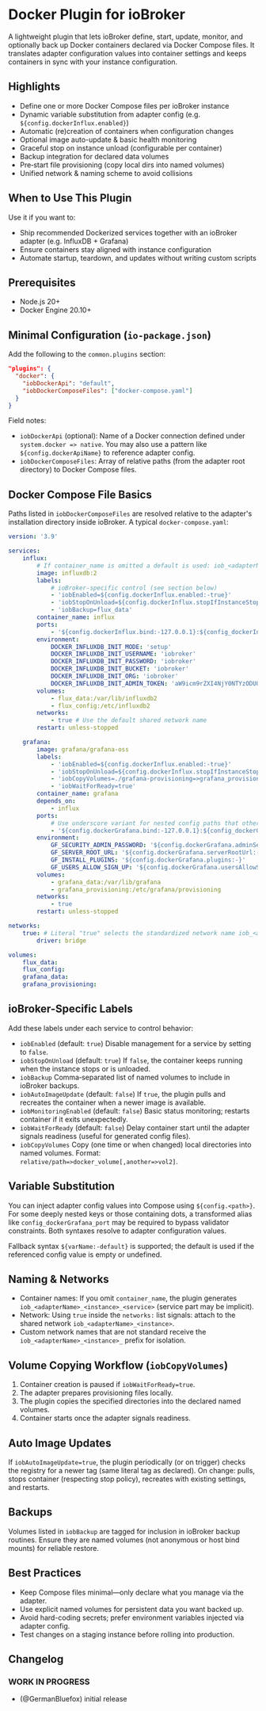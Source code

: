# Docker Plugin for ioBroker

A lightweight plugin that lets ioBroker define, start, update, monitor, and optionally back up Docker containers declared via Docker Compose files. It translates adapter configuration values into container settings and keeps containers in sync with your instance configuration.

## Highlights

- Define one or more Docker Compose files per ioBroker instance
- Dynamic variable substitution from adapter config (e.g. `${config.dockerInflux.enabled}`)
- Automatic (re)creation of containers when configuration changes
- Optional image auto-update & basic health monitoring
- Graceful stop on instance unload (configurable per container)
- Backup integration for declared data volumes
- Pre‑start file provisioning (copy local dirs into named volumes)
- Unified network & naming scheme to avoid collisions

## When to Use This Plugin

Use it if you want to:

- Ship recommended Dockerized services together with an ioBroker adapter (e.g. InfluxDB + Grafana)
- Ensure containers stay aligned with instance configuration
- Automate startup, teardown, and updates without writing custom scripts

## Prerequisites

- Node.js 20+
- Docker Engine 20.10+

## Minimal Configuration (`io-package.json`)

Add the following to the `common.plugins` section:

```json
"plugins": {
  "docker": {
    "iobDockerApi": "default",
    "iobDockerComposeFiles": ["docker-compose.yaml"]
  }
}
```

Field notes:

- `iobDockerApi` (optional): Name of a Docker connection defined under `system.docker => native`. You may also use a pattern like `${config.dockerApiName}` to reference adapter config.
- `iobDockerComposeFiles`: Array of relative paths (from the adapter root directory) to Docker Compose files.

## Docker Compose File Basics

Paths listed in `iobDockerComposeFiles` are resolved relative to the adapter's installation directory inside ioBroker. A typical `docker-compose.yaml`:

```yaml
version: '3.9'

services:
    influx:
        # If container_name is omitted a default is used: iob_<adapterName>_<instance>
        image: influxdb:2
        labels:
            # ioBroker-specific control (see section below)
            - 'iobEnabled=${config.dockerInflux.enabled:-true}'
            - 'iobStopOnUnload=${config.dockerInflux.stopIfInstanceStopped:-true}'
            - 'iobBackup=flux_data'
        container_name: influx
        ports:
            - '${config.dockerInflux.bind:-127.0.0.1}:${config_dockerInflux_port:-8086}:8086'
        environment:
            DOCKER_INFLUXDB_INIT_MODE: 'setup'
            DOCKER_INFLUXDB_INIT_USERNAME: 'iobroker'
            DOCKER_INFLUXDB_INIT_PASSWORD: 'iobroker'
            DOCKER_INFLUXDB_INIT_BUCKET: 'iobroker'
            DOCKER_INFLUXDB_INIT_ORG: 'iobroker'
            DOCKER_INFLUXDB_INIT_ADMIN_TOKEN: 'aW9icm9rZXI4NjY0NTYzODU0NjU2NTY1MjY1Ng=='
        volumes:
            - flux_data:/var/lib/influxdb2
            - flux_config:/etc/influxdb2
        networks:
            - true # Use the default shared network name
        restart: unless-stopped

    grafana:
        image: grafana/grafana-oss
        labels:
            - 'iobEnabled=${config.dockerInflux.enabled:-true}'
            - 'iobStopOnUnload=${config.dockerInflux.stopIfInstanceStopped:-true}'
            - 'iobCopyVolumes=./grafana-provisioning=>grafana_provisioning'
            - 'iobWaitForReady=true'
        container_name: grafana
        depends_on:
            - influx
        ports:
            # Use underscore variant for nested config paths that otherwise confuse validation
            - '${config.dockerGrafana.bind:-127.0.0.1}:${config_dockerGrafana_port:-3000}:3000'
        environment:
            GF_SECURITY_ADMIN_PASSWORD: '${config.dockerGrafana.adminSecurityPassword:-iobroker}'
            GF_SERVER_ROOT_URL: '${config.dockerGrafana.serverRootUrl:-}'
            GF_INSTALL_PLUGINS: '${config.dockerGrafana.plugins:-}'
            GF_USERS_ALLOW_SIGN_UP: '${config.dockerGrafana.usersAllowSignUp:-false}'
        volumes:
            - grafana_data:/var/lib/grafana
            - grafana_provisioning:/etc/grafana/provisioning
        networks:
            - true
        restart: unless-stopped

networks:
    true: # Literal "true" selects the standardized network name iob_<adapterName>_<instance>
        driver: bridge

volumes:
    flux_data:
    flux_config:
    grafana_data:
    grafana_provisioning:
```

## ioBroker-Specific Labels

Add these labels under each service to control behavior:

- `iobEnabled` (default: `true`)
  Disable management for a service by setting to `false`.
- `iobStopOnUnload` (default: `true`)
  If `false`, the container keeps running when the instance stops or is unloaded.
- `iobBackup`
  Comma‑separated list of named volumes to include in ioBroker backups.
- `iobAutoImageUpdate` (default: `false`)
  If `true`, the plugin pulls and recreates the container when a newer image is available.
- `iobMonitoringEnabled` (default: `false`)
  Basic status monitoring; restarts container if it exits unexpectedly.
- `iobWaitForReady` (default: `false`)
  Delay container start until the adapter signals readiness (useful for generated config files).
- `iobCopyVolumes`
  Copy (one time or when changed) local directories into named volumes. Format: `relative/path=>docker_volume[,another=>vol2]`.

## Variable Substitution

You can inject adapter config values into Compose using `${config.<path>}`. For some deeply nested keys or those containing dots, a transformed alias like `config_dockerGrafana_port` may be required to bypass validator constraints. Both syntaxes resolve to adapter configuration values.

Fallback syntax `${varName:-default}` is supported; the default is used if the referenced config value is empty or undefined.

## Naming & Networks

- Container names: If you omit `container_name`, the plugin generates `iob_<adapterName>_<instance>_<service>` (service part may be implicit).
- Network: Using `true` inside the `networks:` list signals: attach to the shared network `iob_<adapterName>_<instance>`.
- Custom network names that are not standard receive the `iob_<adapterName>_<instance>_` prefix for isolation.

## Volume Copying Workflow (`iobCopyVolumes`)

1. Container creation is paused if `iobWaitForReady=true`.
2. The adapter prepares provisioning files locally.
3. The plugin copies the specified directories into the declared named volumes.
4. Container starts once the adapter signals readiness.

## Auto Image Updates

If `iobAutoImageUpdate=true`, the plugin periodically (or on trigger) checks the registry for a newer tag (same literal tag as declared). On change: pulls, stops container (respecting stop policy), recreates with existing settings, and restarts.

## Backups

Volumes listed in `iobBackup` are tagged for inclusion in ioBroker backup routines. Ensure they are named volumes (not anonymous or host bind mounts) for reliable restore.

## Best Practices

- Keep Compose files minimal—only declare what you manage via the adapter.
- Use explicit named volumes for persistent data you want backed up.
- Avoid hard-coding secrets; prefer environment variables injected via adapter config.
- Test changes on a staging instance before rolling into production.

<!--
  Placeholder for the next version (must start at line-begin):
  ### **WORK IN PROGRESS**
-->

## Changelog

### **WORK IN PROGRESS**

- (@GermanBluefox) initial release

